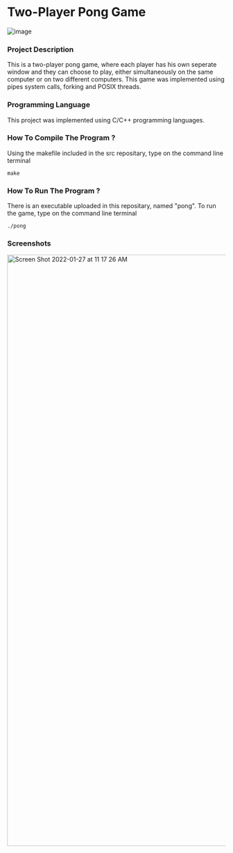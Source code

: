  # Two-Player Pong Game
![image](https://user-images.githubusercontent.com/56271967/151397846-7244a0b7-bc5f-4b05-9295-4523c0f1b32c.png)

### Project Description  

This is a two-player pong game, where each player has his own seperate window and they can choose to play, either simultaneously on the same computer or on two different computers. This game was implemented using pipes system calls, forking and POSIX threads.


### Programming Language 

This project was implemented using C/C++ programming languages.

### How To Compile The Program ? 

Using the makefile included in the src repositary, type on the command line terminal

	make
	
### How To Run The Program ? 

There is an executable uploaded in this repositary, named "pong". To run the game, type on the command line terminal 
	
	./pong
	
### Screenshots

<img width="1360" alt="Screen Shot 2022-01-27 at 11 17 26 AM" src="https://user-images.githubusercontent.com/56271967/151399121-85ca1128-f160-47cb-b4d9-46344f8cac62.png">
